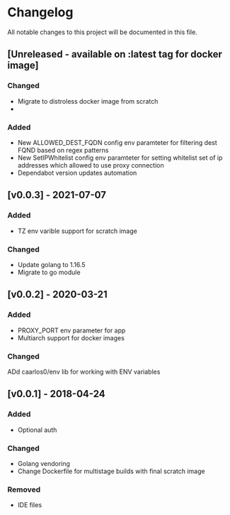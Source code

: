 # Changelog
All notable changes to this project will be documented in this file.

## [Unreleased - available on :latest tag for docker image]
### Changed
- Migrate to distroless docker image from scratch
- 
### Added
- New ALLOWED_DEST_FQDN config env paramteter for filtering dest FQND based on regex patterns
- New SetIPWhitelist config env paramteter for setting whitelist set of ip addresses which allowed to use proxy connection 
- Dependabot version updates automation

## [v0.0.3] - 2021-07-07
### Added
- TZ env varible support for scratch image

### Changed
- Update golang to 1.16.5
- Migrate to go module

## [v0.0.2] - 2020-03-21
### Added
- PROXY_PORT env parameter for app
- Multiarch support for docker images

### Changed
ADd caarlos0/env lib for working with ENV variables

## [v0.0.1] - 2018-04-24
### Added
- Optional auth

### Changed
- Golang vendoring
- Change Dockerfile for multistage builds with final scratch image

### Removed
- IDE files
